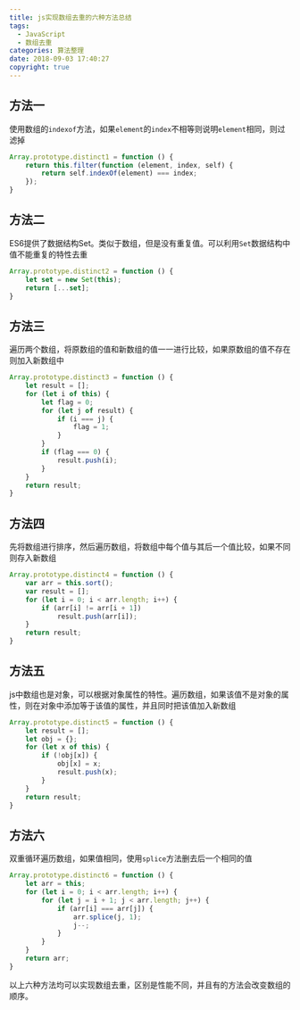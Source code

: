 ```yaml
---
title: js实现数组去重的六种方法总结
tags:
  - JavaScript
  - 数组去重
categories: 算法整理
date: 2018-09-03 17:40:27
copyright: true
---
```


## 方法一
使用数组的`indexof`方法，如果`element`的`index`不相等则说明`element`相同，则过滤掉
```js
Array.prototype.distinct1 = function () {
    return this.filter(function (element, index, self) {
        return self.indexOf(element) === index;
    });
}
```
<!-- more -->
## 方法二
ES6提供了数据结构Set。类似于数组，但是没有重复值。可以利用`Set`数据结构中值不能重复的特性去重
```js
Array.prototype.distinct2 = function () {
    let set = new Set(this);
    return [...set];
}
```
## 方法三
遍历两个数组，将原数组的值和新数组的值一一进行比较，如果原数组的值不存在则加入新数组中
```js
Array.prototype.distinct3 = function () {
    let result = [];
    for (let i of this) {
        let flag = 0;
        for (let j of result) {
            if (i === j) {
                flag = 1;
            }
        }
        if (flag === 0) {
            result.push(i);
        }
    }
    return result;    
}
```
## 方法四
先将数组进行排序，然后遍历数组，将数组中每个值与其后一个值比较，如果不同则存入新数组
```js
Array.prototype.distinct4 = function () {
    var arr = this.sort();
    var result = [];
    for (let i = 0; i < arr.length; i++) {
        if (arr[i] != arr[i + 1])
            result.push(arr[i]);
    }
    return result;
}
```
## 方法五
js中数组也是对象，可以根据对象属性的特性。遍历数组，如果该值不是对象的属性，则在对象中添加等于该值的属性，并且同时把该值加入新数组
```js
Array.prototype.distinct5 = function () {
    let result = [];
    let obj = {};
    for (let x of this) {
        if (!obj[x]) {
            obj[x] = x;
            result.push(x);
        }
    }
    return result;
}
```
## 方法六
双重循环遍历数组，如果值相同，使用`splice`方法删去后一个相同的值
```js
Array.prototype.distinct6 = function () {
    let arr = this;
    for (let i = 0; i < arr.length; i++) {
        for (let j = i + 1; j < arr.length; j++) {
            if (arr[i] === arr[j]) {
                arr.splice(j, 1);
                j--;
            }
        }
    }
    return arr;
}
```
以上六种方法均可以实现数组去重，区别是性能不同，并且有的方法会改变数组的顺序。
